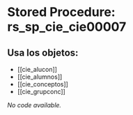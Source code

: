 # Stored Procedure: rs_sp_cie_cie00007

## Usa los objetos:
- [[cie_alucon]]
- [[cie_alumnos]]
- [[cie_conceptos]]
- [[cie_grupconc]]

*No code available.*
